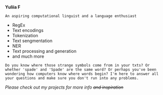 <img src="{{ site.url }}{{ site.baseurl }}https://yfrund.github.io/assets/images/keyboard.jpg" alt="">

**Yuliia F**

```An aspiring computational linguist and a language enthusiast```

- RegEx
- Text encodings
- Tokenization
- Text sengmentation
- NER
- Text processing and generation
- and much more

```Do you know where those strange symbols come from in your txts? Or whether 'spade' and 'Spade' are the same word? Or perhaps you've been wondering how computers know where words begin? I'm here to answer all your questions and make sure you don't run into any problems.```

_Please check out my projects for more info ~~and inspiration~~_
